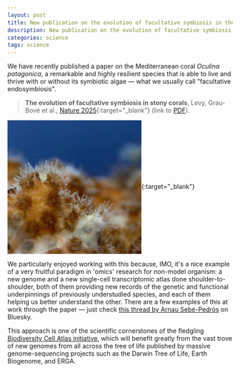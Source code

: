 ```yaml
---
layout: post
title: New publication on the evolution of facultative symbiosis in the Mediterranean coral Oculina patagonica
description: New publication on the evolution of facultative symbiosis in the Mediterranean coral Oculina patagonica
categories: science
tags: science
---
```


We have recently published a paper on the Mediterranean coral *Oculina patagonica*, a remarkable and highly resilient species that is able to live and thrive with or without its symbiotic algae — what we usually call "facultative endosymbiosis".

> **The evolution of facultative symbiosis in stony corals**, Levy, Grau-Bové et al., [Nature 2025](https://www.nature.com/articles/s41586-025-09623-6?){:target="_blank"} (link to [PDF](/assets/img/levygrau25.pdf)).

[<img width="300" src="/assets/img/oculina_small.jpg" alt="Partially bleached Oculina patagonica colony" align="center" class="circular-square">](https://www.nature.com/articles/s41586-025-09623-6){:target="_blank"}

We particularly enjoyed working with this because, IMO, it's a nice example of a very fruitful paradigm in 'omics' research for non-model organism: a new genome and a new single-cell transcriptomic atlas done shoulder-to-shoulder, both of them providing new records of the genetic and functional underpinnings of previously understudied species, and each of them helping us better understand the other. There are a few examples of this at work through the paper — just check [this thread by Arnau Sebé-Pedrós]([url](https://bsky.app/profile/arnausebe.bsky.social/post/3m3azphzuvk2e)) on Bluesky.

This approach is one of the scientific cornerstones of the fledgling [Biodiversity Cell Atlas initiative]([url](https://biodiversitycellatlas.org/)), which will benefit greatly from the vast trove of new genomes from all across the tree of life published by massive genome-sequencing projects such as the Darwin Tree of Life, Earth Biogenome, and ERGA.
